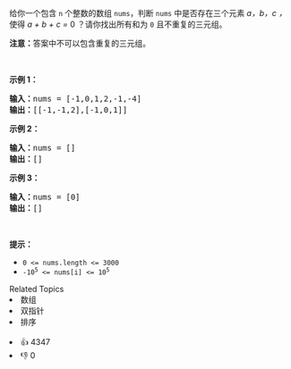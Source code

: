 <p>给你一个包含 <code>n</code> 个整数的数组 <code>nums</code>，判断 <code>nums</code> 中是否存在三个元素 <em>a，b，c ，</em>使得 <em>a + b + c = </em>0 ？请你找出所有和为 <code>0</code> 且不重复的三元组。</p>

<p><strong>注意：</strong>答案中不可以包含重复的三元组。</p>

<p> </p>

<p><strong>示例 1：</strong></p>

<pre>
<strong>输入：</strong>nums = [-1,0,1,2,-1,-4]
<strong>输出：</strong>[[-1,-1,2],[-1,0,1]]
</pre>

<p><strong>示例 2：</strong></p>

<pre>
<strong>输入：</strong>nums = []
<strong>输出：</strong>[]
</pre>

<p><strong>示例 3：</strong></p>

<pre>
<strong>输入：</strong>nums = [0]
<strong>输出：</strong>[]
</pre>

<p> </p>

<p><strong>提示：</strong></p>

<ul>
	<li><code>0 <= nums.length <= 3000</code></li>
	<li><code>-10<sup>5</sup> <= nums[i] <= 10<sup>5</sup></code></li>
</ul>
<div><div>Related Topics</div><div><li>数组</li><li>双指针</li><li>排序</li></div></div><br><div><li>👍 4347</li><li>👎 0</li></div>